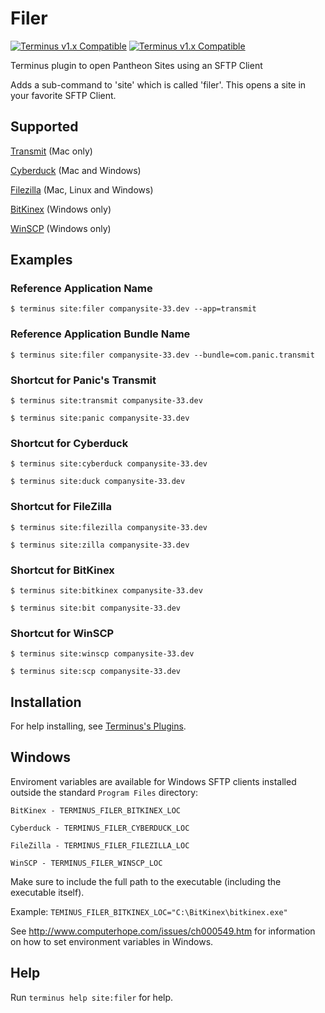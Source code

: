# Filer
[![Terminus v1.x Compatible](https://img.shields.io/badge/terminus-v1.x-green.svg)](https://github.com/terminus-plugin-project/terminus-filer-plugin/tree/1.x)
[![Terminus v1.x Compatible](https://img.shields.io/badge/terminus-v1.x-green.svg)](https://github.com/terminus-plugin-project/terminus-filer-plugin/tree/0.x)

Terminus plugin to open Pantheon Sites using an SFTP Client

Adds a sub-command to 'site' which is called 'filer'. This opens a site in your favorite SFTP Client.

## Supported

[Transmit](https://panic.com/transmit/) (Mac only)

[Cyberduck](https://cyberduck.io/) (Mac and Windows)

[Filezilla](https://filezilla-project.org/) (Mac, Linux and Windows)

[BitKinex](http://www.bitkinex.com/) (Windows only)

[WinSCP](https://winscp.net/) (Windows only)

## Examples
### Reference Application Name
`$ terminus site:filer companysite-33.dev --app=transmit`

### Reference Application Bundle Name
`$ terminus site:filer companysite-33.dev --bundle=com.panic.transmit`

### Shortcut for Panic's Transmit
`$ terminus site:transmit companysite-33.dev`

`$ terminus site:panic companysite-33.dev`

### Shortcut for Cyberduck
`$ terminus site:cyberduck companysite-33.dev`

`$ terminus site:duck companysite-33.dev`

### Shortcut for FileZilla
`$ terminus site:filezilla companysite-33.dev`

`$ terminus site:zilla companysite-33.dev`

### Shortcut for BitKinex
`$ terminus site:bitkinex companysite-33.dev`

`$ terminus site:bit companysite-33.dev`

### Shortcut for WinSCP
`$ terminus site:winscp companysite-33.dev`

`$ terminus site:scp companysite-33.dev`

## Installation
For help installing, see [Terminus's Plugins](https://pantheon.io/docs/terminus/plugins/).

## Windows

Enviroment variables are available for Windows SFTP clients installed outside the standard `Program Files` directory:
```
BitKinex - TERMINUS_FILER_BITKINEX_LOC

Cyberduck - TERMINUS_FILER_CYBERDUCK_LOC

FileZilla - TERMINUS_FILER_FILEZILLA_LOC

WinSCP - TERMINUS_FILER_WINSCP_LOC
```

Make sure to include the full path to the executable (including the executable itself).

Example: `TEMINUS_FILER_BITKINEX_LOC="C:\BitKinex\bitkinex.exe"`

See http://www.computerhope.com/issues/ch000549.htm for information on how to set environment variables in Windows.

## Help
Run `terminus help site:filer` for help.

